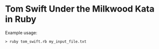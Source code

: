 # Tom Swift Under the Milkwood Kata in Ruby

Example usage:

```
> ruby tom_swift.rb my_input_file.txt
```
